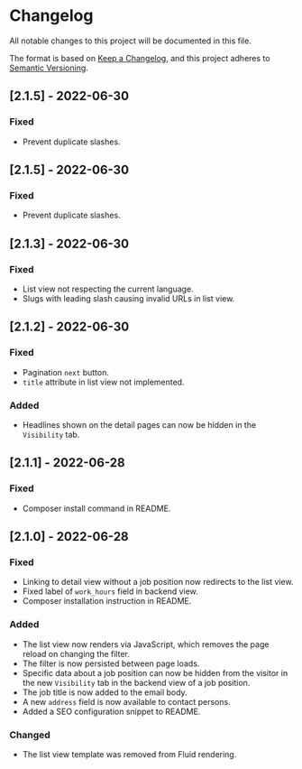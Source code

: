 # Changelog

All notable changes to this project will be documented in this file.

The format is based on [Keep a Changelog](https://keepachangelog.com/en/1.0.0/),
and this project adheres to [Semantic Versioning](https://semver.org/spec/v2.0.0.html).

## [2.1.5] - 2022-06-30

### Fixed
- Prevent duplicate slashes.

## [2.1.5] - 2022-06-30

### Fixed
- Prevent duplicate slashes.

## [2.1.3] - 2022-06-30

### Fixed
- List view not respecting the current language.
- Slugs with leading slash causing invalid URLs in list view.

## [2.1.2] - 2022-06-30

### Fixed
- Pagination `next` button.
- `title` attribute in list view not implemented.

### Added
- Headlines shown on the detail pages can now be hidden in the `Visibility` tab.

## [2.1.1] - 2022-06-28

### Fixed
- Composer install command in README.

## [2.1.0] - 2022-06-28

### Fixed
- Linking to detail view without a job position now redirects to the list view.
- Fixed label of `work_hours` field in backend view.
- Composer installation instruction in README.

### Added
- The list view now renders via JavaScript, which removes the page reload on changing the filter.
- The filter is now persisted between page loads.
- Specific data about a job position can now be hidden from the visitor in the new `Visibility` tab in the backend view of a job position.
- The job title is now added to the email body.
- A new `address` field is now available to contact persons.
- Added a SEO configuration snippet to README.

### Changed
- The list view template was removed from Fluid rendering.

